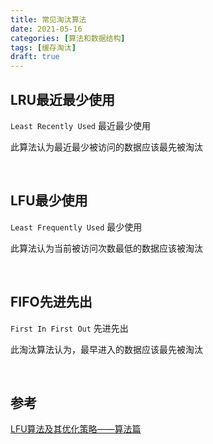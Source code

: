 ```yaml
---
title: 常见淘汰算法
date: 2021-05-16
categories: [算法和数据结构]
tags: [缓存淘汰] 
draft: true
---
```


## LRU最近最少使用

`Least Recently Used` 最近最少使用

此算法认为最近最少被访问的数据应该最先被淘汰

​    

## LFU最少使用

`Least Frequently Used` 最少使用

此算法认为当前被访问次数最低的数据应该被淘汰

​    

## FIFO先进先出

`First In First Out` 先进先出

此淘汰算法认为，最早进入的数据应该最先被淘汰

​    

## 参考

[LFU算法及其优化策略——算法篇](https://juejin.cn/post/6844904053000912903#heading-2)